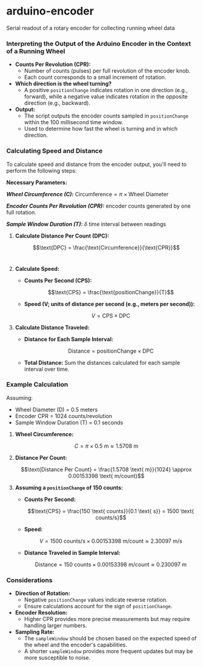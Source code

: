 # arduino-encoder
Serial readout of a rotary encoder for collecting running wheel data

### **Interpreting the Output of the Arduino Encoder in the Context of a Running Wheel**

- **Counts Per Revolution (CPR):**
    - Number of counts (pulses) per full revolution of the encoder knob.
    - Each count corresponds to a small increment of rotation.
- **Which direction is the wheel turning?**
    - A positive `positionChange` indicates rotation in one direction (e.g., forward), while a negative value indicates rotation in the opposite direction (e.g., backward).
- **Output:**
    - The script outputs the encoder counts sampled in `positionChange` within the 100 millisecond time window.
    - Used to determine how fast the wheel is turning and in which direction.

### **Calculating Speed and Distance**

To calculate speed and distance from the encoder output, you'll need to perform the following steps:

**Necessary Parameters:**
    
 ***Wheel Circumference (C)*:**  $\text{Circumference}=π×\text{Wheel Diameter}$

 
 ***Encoder Counts Per Revolution (CPR):*** encoder counts generated by one full rotation.

 
 ***Sample Window Duration (T)*:** $\delta$ time interval between readings
 

1. **Calculate Distance Per Count (DPC):**


   $$\text{DPC} = \frac{\text{Circumference}}{\text{CPR}}$$​
2. **Calculate Speed:**
    
    - **Counts Per Second (CPS):**
  
      
        $$\text{CPS} = \frac{\text{positionChange}}{T}$$
    - **Speed (V; units of distance per second (e.g., meters per second)):**
  
      
        $$V = \text{CPS} \times \text{DPC}$$
3. **Calculate Distance Traveled:**
    
    - **Distance for Each Sample Interval:**
      
      $$\text{Distance} = \text{positionChange} \times \text{DPC}$$
      
    - **Total Distance:** Sum the distances calculated for each sample interval over time.

### **Example Calculation**

Assuming:

- Wheel Diameter (D) = 0.5 meters
- Encoder CPR = 1024 counts/revolution
- Sample Window Duration (T) = 0.1 seconds

1. **Wheel Circumference:**

   
    $$C = \pi \times 0.5 \text{ m} \approx 1.5708 \text{ m}$$
3. **Distance Per Count:**

   
    $$\text{Distance Per Count} = \frac{1.5708 \text{ m}}{1024} \approx 0.00153398 \text{ m/count}$$
4. **Assuming a `positionChange` of 150 counts:**
    
    - **Counts Per Second:**
  
      
        $$\text{CPS} = \frac{150 \text{ counts}}{0.1 \text{ s}} = 1500 \text{ counts/s}$$
      
    - **Speed:**
  
      
        $$V = 1500 \text{ counts/s} \times 0.00153398 \text{ m/count} \approx 2.30097 \text{ m/s}$$
      
    - **Distance Traveled in Sample Interval:**
  
      
        $$\text{Distance} = 150 \text{ counts} \times 0.00153398 \text{ m/count} \approx 0.230097 \text{ m}$$
      

### **Considerations**

- **Direction of Rotation:**
    - Negative `positionChange` values indicate reverse rotation.
    - Ensure calculations account for the sign of `positionChange`.
- **Encoder Resolution:**
    - Higher CPR provides more precise measurements but may require handling larger numbers.
- **Sampling Rate:**
    - The `sampleWindow` should be chosen based on the expected speed of the wheel and the encoder's capabilities.
    - A shorter `sampleWindow` provides more frequent updates but may be more susceptible to noise.
